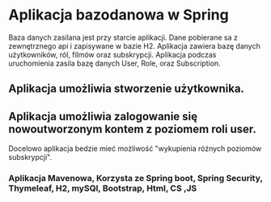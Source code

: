# Aplikacja bazodanowa w Spring
Baza danych zasilana jest przy starcie aplikacji. Dane pobierane sa z zewnętrznego api i zapisywane w bazie H2.
Aplikacja zawiera bazę danych użytkowników, ról, filmów oraz subskrypcji.
Aplikacja podczas uruchomienia zasila bazę danych User, Role, oraz Subscription.


## Aplikacja umożliwia stworzenie użytkownika.
## Aplikacja umożliwia zalogowanie się nowoutworzonym kontem z poziomem roli user.
Docelowo aplikacja bedzie mieć możliwość "wykupienia różnych poziomów subskrypcji".

### Aplikacja Mavenowa,  Korzysta ze Spring boot, Spring Security, Thymeleaf, H2, mySQl, Bootstrap, Html, CS ,JS



